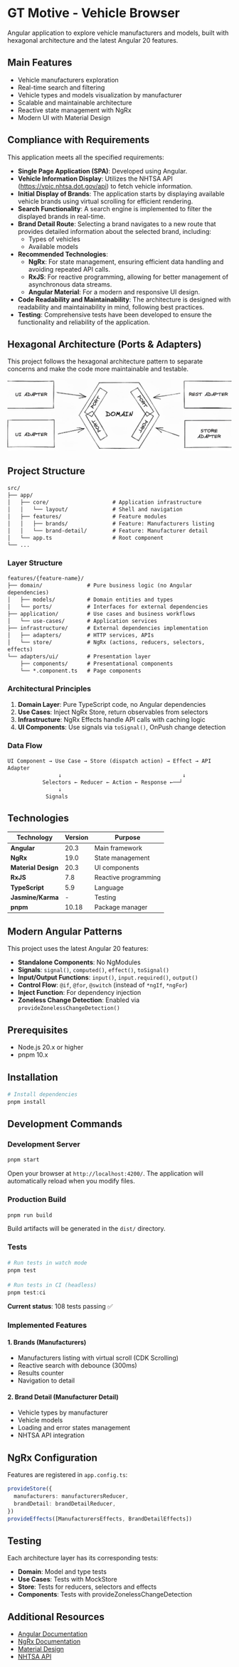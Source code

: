# GT Motive - Vehicle Browser

Angular application to explore vehicle manufacturers and models, built with hexagonal architecture and the latest Angular 20 features.



## Main Features

- Vehicle manufacturers exploration
- Real-time search and filtering
- Vehicle types and models visualization by manufacturer
- Scalable and maintainable architecture
- Reactive state management with NgRx
- Modern UI with Material Design

## Compliance with Requirements

This application meets all the specified requirements:

- **Single Page Application (SPA)**: Developed using Angular.
- **Vehicle Information Display**: Utilizes the NHTSA API (https://vpic.nhtsa.dot.gov/api) to fetch vehicle information.
- **Initial Display of Brands**: The application starts by displaying available vehicle brands using virtual scrolling for efficient rendering.
- **Search Functionality**: A search engine is implemented to filter the displayed brands in real-time.
- **Brand Detail Route**: Selecting a brand navigates to a new route that provides detailed information about the selected brand, including:
  - Types of vehicles
  - Available models
- **Recommended Technologies**:
  - **NgRx**: For state management, ensuring efficient data handling and avoiding repeated API calls.
  - **RxJS**: For reactive programming, allowing for better management of asynchronous data streams.
  - **Angular Material**: For a modern and responsive UI design.
- **Code Readability and Maintainability**: The architecture is designed with readability and maintainability in mind, following best practices.
- **Testing**: Comprehensive tests have been developed to ensure the functionality and reliability of the application.



## Hexagonal Architecture (Ports & Adapters)

This project follows the hexagonal architecture pattern to separate concerns and make the code more maintainable and testable.

![Hexagonal Architecture Diagram](docs/exagonal.jpg)

## Project Structure

```
src/
├── app/
│   ├── core/                    # Application infrastructure
│   │   └── layout/              # Shell and navigation
│   ├── features/                # Feature modules
│   │   ├── brands/              # Feature: Manufacturers listing
│   │   └── brand-detail/        # Feature: Manufacturer detail
│   └── app.ts                   # Root component
└── ...
```

### Layer Structure

```
features/{feature-name}/
├── domain/              # Pure business logic (no Angular dependencies)
│   ├── models/          # Domain entities and types
│   └── ports/           # Interfaces for external dependencies
├── application/         # Use cases and business workflows
│   └── use-cases/       # Application services
├── infrastructure/      # External dependencies implementation
│   ├── adapters/        # HTTP services, APIs
│   └── store/           # NgRx (actions, reducers, selectors, effects)
└── adapters/ui/         # Presentation layer
    ├── components/      # Presentational components
    └── *.component.ts   # Page components
```

### Architectural Principles

1. **Domain Layer**: Pure TypeScript code, no Angular dependencies
2. **Use Cases**: Inject NgRx Store, return observables from selectors
3. **Infrastructure**: NgRx Effects handle API calls with caching logic
4. **UI Components**: Use signals via `toSignal()`, OnPush change detection

### Data Flow

```
UI Component → Use Case → Store (dispatch action) → Effect → API Adapter
                ↓                                      ↓
           Selectors ← Reducer ← Action ← Response ←──┘
                ↓
            Signals
```

## Technologies

| Technology          | Version | Purpose               |
|---------------------|---------|-----------------------|
| **Angular**         | 20.3    | Main framework        |
| **NgRx**            | 19.0    | State management      |
| **Material Design** | 20.3    | UI components         |
| **RxJS**            | 7.8     | Reactive programming  |
| **TypeScript**      | 5.9     | Language              |
| **Jasmine/Karma**   | -       | Testing               |
| **pnpm**            | 10.18   | Package manager       |

## Modern Angular Patterns

This project uses the latest Angular 20 features:

- **Standalone Components**: No NgModules
- **Signals**: `signal()`, `computed()`, `effect()`, `toSignal()`
- **Input/Output Functions**: `input()`, `input.required()`, `output()`
- **Control Flow**: `@if`, `@for`, `@switch` (instead of `*ngIf`, `*ngFor`)
- **Inject Function**: For dependency injection
- **Zoneless Change Detection**: Enabled via `provideZonelessChangeDetection()`

## Prerequisites

- Node.js 20.x or higher
- pnpm 10.x

## Installation

```bash
# Install dependencies
pnpm install
```

## Development Commands

### Development Server

```bash
pnpm start
```

Open your browser at `http://localhost:4200/`. The application will automatically reload when you modify files.

### Production Build

```bash
pnpm run build
```

Build artifacts will be generated in the `dist/` directory.


### Tests

```bash
# Run tests in watch mode
pnpm test

# Run tests in CI (headless)
pnpm test:ci
```

**Current status**: 108 tests passing ✅

### Implemented Features

#### 1. Brands (Manufacturers)
- Manufacturers listing with virtual scroll (CDK Scrolling)
- Reactive search with debounce (300ms)
- Results counter
- Navigation to detail

#### 2. Brand Detail (Manufacturer Detail)
- Vehicle types by manufacturer
- Vehicle models
- Loading and error states management
- NHTSA API integration

## NgRx Configuration

Features are registered in `app.config.ts`:

```typescript
provideStore({
  manufacturers: manufacturersReducer,
  brandDetail: brandDetailReducer,
})
provideEffects([ManufacturersEffects, BrandDetailEffects])
```

## Testing

Each architecture layer has its corresponding tests:

- **Domain**: Model and type tests
- **Use Cases**: Tests with MockStore
- **Store**: Tests for reducers, selectors and effects
- **Components**: Tests with provideZonelessChangeDetection

## Additional Resources

- [Angular Documentation](https://angular.dev)
- [NgRx Documentation](https://ngrx.io)
- [Material Design](https://material.angular.io)
- [NHTSA API](https://vpic.nhtsa.dot.gov/api/)
